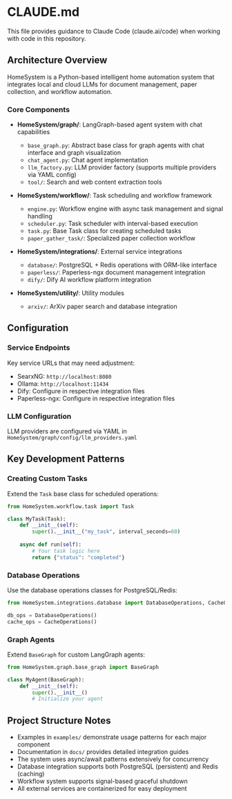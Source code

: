 # CLAUDE.md

This file provides guidance to Claude Code (claude.ai/code) when working with code in this repository.

## Architecture Overview

HomeSystem is a Python-based intelligent home automation system that integrates local and cloud LLMs for document management, paper collection, and workflow automation.

### Core Components

- **HomeSystem/graph/**: LangGraph-based agent system with chat capabilities
  - `base_graph.py`: Abstract base class for graph agents with chat interface and graph visualization
  - `chat_agent.py`: Chat agent implementation  
  - `llm_factory.py`: LLM provider factory (supports multiple providers via YAML config)
  - `tool/`: Search and web content extraction tools

- **HomeSystem/workflow/**: Task scheduling and workflow framework
  - `engine.py`: Workflow engine with async task management and signal handling
  - `scheduler.py`: Task scheduler with interval-based execution
  - `task.py`: Base Task class for creating scheduled tasks
  - `paper_gather_task/`: Specialized paper collection workflow

- **HomeSystem/integrations/**: External service integrations
  - `database/`: PostgreSQL + Redis operations with ORM-like interface
  - `paperless/`: Paperless-ngx document management integration
  - `dify/`: Dify AI workflow platform integration

- **HomeSystem/utility/**: Utility modules
  - `arxiv/`: ArXiv paper search and database integration


## Configuration

### Service Endpoints
Key service URLs that may need adjustment:
- SearxNG: `http://localhost:8080` 
- Ollama: `http://localhost:11434`
- Dify: Configure in respective integration files
- Paperless-ngx: Configure in respective integration files

### LLM Configuration
LLM providers are configured via YAML in `HomeSystem/graph/config/llm_providers.yaml`

## Key Development Patterns

### Creating Custom Tasks
Extend the `Task` base class for scheduled operations:
```python
from HomeSystem.workflow.task import Task

class MyTask(Task):
    def __init__(self):
        super().__init__("my_task", interval_seconds=60)
    
    async def run(self):
        # Your task logic here
        return {"status": "completed"}
```

### Database Operations
Use the database operations classes for PostgreSQL/Redis:
```python
from HomeSystem.integrations.database import DatabaseOperations, CacheOperations

db_ops = DatabaseOperations()
cache_ops = CacheOperations()
```

### Graph Agents
Extend `BaseGraph` for custom LangGraph agents:
```python
from HomeSystem.graph.base_graph import BaseGraph

class MyAgent(BaseGraph):
    def __init__(self):
        super().__init__()
        # Initialize your agent
```

## Project Structure Notes

- Examples in `examples/` demonstrate usage patterns for each major component
- Documentation in `docs/` provides detailed integration guides
- The system uses async/await patterns extensively for concurrency
- Database integration supports both PostgreSQL (persistent) and Redis (caching)
- Workflow system supports signal-based graceful shutdown
- All external services are containerized for easy deployment